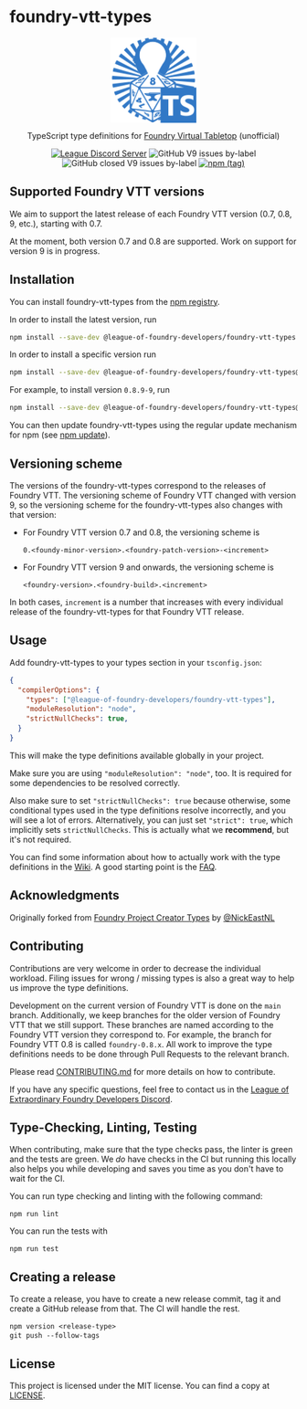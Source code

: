 # foundry-vtt-types

<div align=center>

<img align=center src="./media/img/league-logo-ts.svg" alt="League Logo TS" width="150"/>

TypeScript type definitions for [Foundry Virtual Tabletop](https://foundryvtt.com/) (unofficial)

[![League Discord Server](https://img.shields.io/discord/732325252788387980?label=League%20of%20Extraordinary%20Foundry%20VTT%20Developers)](https://discord.gg/52DNPzqm2Z)
![GitHub V9 issues by-label](https://img.shields.io/github/issues-raw/League-of-Foundry-Developers/foundry-vtt-types/foundry%20V9?color=%23fe631d)
![GitHub closed V9 issues by-label](https://img.shields.io/github/issues-closed-raw/League-of-Foundry-Developers/foundry-vtt-types/foundry%20V9?color=%23fe631d)
[![npm (tag)](https://img.shields.io/npm/v/@league-of-foundry-developers/foundry-vtt-types/latest)](https://www.npmjs.com/package/@league-of-foundry-developers/foundry-vtt-types)

</div>

## Supported Foundry VTT versions

We aim to support the latest release of each Foundry VTT version (0.7, 0.8, 9, etc.), starting with 0.7.

At the moment, both version 0.7 and 0.8 are supported. Work on support for version 9 is in progress.


## Installation

You can install foundry-vtt-types from the [npm registry](https://npmjs.org/).

In order to install the latest version, run

```sh
npm install --save-dev @league-of-foundry-developers/foundry-vtt-types
```

In order to install a specific version run

```sh
npm install --save-dev @league-of-foundry-developers/foundry-vtt-types@<version>
```

For example, to install version `0.8.9-9`, run

```sh
npm install --save-dev @league-of-foundry-developers/foundry-vtt-types@0.8.9-9
```

You can then update foundry-vtt-types using the regular update mechanism for npm
(see [npm update](https://docs.npmjs.com/cli/v7/commands/npm-update)).

## Versioning scheme

The versions of the foundry-vtt-types correspond to the releases of Foundry VTT. The versioning scheme of Foundry VTT
changed with version 9, so the versioning scheme for the foundry-vtt-types also changes with that version:
* For Foundry VTT version 0.7 and 0.8, the versioning scheme is
  ```
  0.<foundy-minor-version>.<foundry-patch-version>-<increment>
  ```
* For Foundry VTT version 9 and onwards, the versioning scheme is
  ```
  <foundry-version>.<foundry-build>.<increment>
  ```
In both cases, `increment` is a number that increases with every individual release of the foundry-vtt-types for that
Foundry VTT release.

## Usage

Add foundry-vtt-types to your types section in your `tsconfig.json`:

```json
{
  "compilerOptions": {
    "types": ["@league-of-foundry-developers/foundry-vtt-types"],
    "moduleResolution": "node",
    "strictNullChecks": true,
  }
}
```

This will make the type definitions available globally in your project.

Make sure you are using `"moduleResolution": "node"`, too. It is required for some dependencies to be resolved
correctly.

Also make sure to set `"strictNullChecks": true` because otherwise, some conditional types used in the type definitions
resolve incorrectly, and you will see a lot of errors. Alternatively, you can just set `"strict": true`, which
implicitly sets `strictNullChecks`. This is actually what we **recommend**, but it's not required.

You can find some information about how to actually work with the type definitions in the
[Wiki](https://github.com/League-of-Foundry-Developers/foundry-vtt-types/wiki). A good starting point is
the [FAQ](https://github.com/League-of-Foundry-Developers/foundry-vtt-types/wiki/FAQ).

## Acknowledgments

Originally forked from [Foundry Project Creator Types](https://gitlab.com/foundry-projects/foundry-pc/foundry-pc-types)
by [@NickEastNL](https://gitlab.com/NvanOosten)

## Contributing

Contributions are very welcome in order to decrease the individual workload. Filing issues for wrong / missing types is
also a great way to help us improve the type definitions.

Development on the current version of Foundry VTT is done on the `main` branch. Additionally, we keep branches for the
older version of Foundry VTT that we still support. These branches are named according to the Foundry VTT version they
correspond to. For example, the branch for Foundry VTT 0.8 is called `foundry-0.8.x`. All work to improve the type
definitions needs to be done through Pull Requests to the relevant branch.

Please read [CONTRIBUTING.md](CONTRIBUTING.md) for more details on how to contribute.

If you have any specific questions, feel free to contact us in the
[League of Extraordinary Foundry Developers Discord](https://discord.gg/52DNPzqm2Z).

## Type-Checking, Linting, Testing

When contributing, make sure that the type checks pass, the linter is green and the tests are green. We _do_ have
checks in the CI but running this locally also helps you while developing and saves you time as you don't have to wait
for the CI.

You can run type checking and linting with the following command:

```
npm run lint
```

You can run the tests with

```
npm run test
```

## Creating a release

To create a release, you have to create a new release commit, tag it and create a GitHub release from that. The CI will
handle the rest.

```
npm version <release-type>
git push --follow-tags
```

## License

This project is licensed under the MIT license. You can find a copy at [LICENSE](LICENSE).
